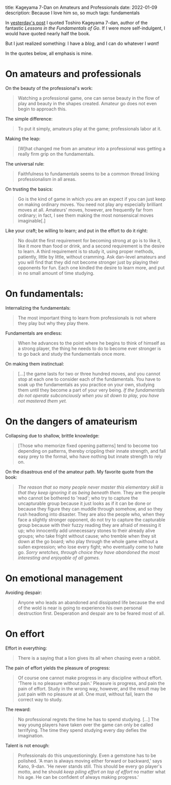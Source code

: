 title: Kageyama 7-Dan on Amateurs and Professionals
date: 2022-01-09
description: Because I love him so, so much
tags: fundamentals

In [yesterday's post][a-and-p] I quoted Toshiro Kageyama 7-dan, author of the
fantastic *Lessons in the Fundamentals of Go*. If I were more self-indulgent, I
would have quoted nearly half the book.

[a-and-p]: /log/amateurs-and-professionals/

But I just realized something: I have a *blog*, and I can do whatever I *want*!

In the quotes below, all emphasis is mine.


# On amateurs and professionals

On the beauty of the professional's work:

> Watching a professional game, one can sense beauty in the flow of play and
> beauty in the shapes created. Amateur go does not even begin to approach
> this.

The simple difference:

> To put it simply, amateurs play at the game; professionals labor at it.

Making the leap:

> [W]hat changed me from an amateur into a professional was getting a really
> firm grip on the fundamentals.

The universal rule:

> Faithfulness to fundamentals seems to be a common thread linking
> professionalism in all areas.

On trusting the basics:

> Go is the kind of game in which you are an expect if you can just keep on
> making ordinary moves. You need not play any especially brilliant moves at
> all. Amateurs' moves, however, are frequently far from ordinary; in fact, I
> see them making the most nonsensical moves imaginable[.]

Like your craft; be willing to learn; and put in the effort to do it right:

> No doubt the first requirement for becoming strong at go is to like it, like
> it more than food or drink, and a second requirement is the desire to learn.
> A third requirement is to study it, using proper methods, patiently, little
> by little, without cramming. Ask dan-level amateurs and you will find that
> they did not become stronger just by playing their opponents for fun. Each one
> kindled the desire to learn more, and put in no small amount of time
> studying.


# On fundamentals:

Internalizing the fundamentals:

> The most important thing to learn from professionals is not where they play
> but why they play there.

Fundamentals are endless:

> When he advances to the point where he begins to think of himself as a strong
> player, the thing he needs to do to become ever stronger is to go back and
> study the fundamentals once more.

On making them instinctual:

> [...] the game lasts for two or three hundred moves, and you cannot stop at
> each one to consider each of the fundamentals. You have to soak up the
> fundamentals as you practice on your own, studying them until they become a
> part of your very being. *If the fundamentals do not operate subconciously
> when you sit down to play, you have not mastered them yet.*


# On the dangers of amateurism

Collapsing due to shallow, brittle knowledge:

> [Those who memorize fixed opening patterns] tend to become too depending on
> patterns, thereby crippling their innate strength, and fall easy prey to the
> formal, who have nothing but innate strength to rely on.

On the disastrous end of the amateur path. My favorite quote from the book:

> *The reason that so many people never master this elementary skill is that
> they keep ignoring it as being beneath them.* They are the people who cannot
> be bothered to 'read'; who try to capture the uncapturable group because it
> just looks as if it can be done or because they figure they can muddle
> through somehow, and so they rush headlong into disaster. They are also the
> people who, when they face a slightly stronger opponent, do not try to
> capture the capturable group because with their fuzzy reading they are afraid
> of messing it up; who innocently add unnecessary stones to their already
> alive groups; who take fright without cause; who tremble when they sit down
> at the go board; who play through the whole game without a sullen expression;
> who lose every fight; who eventually come to hate go. *Sorry wretches,
> through choice they have abandoned the most interesting and enjoyable of all
> games.*


# On emotional management

Avoiding despair:

> Anyone who leads an abandoned and dissipated life because the end of the wold
> is near is going to experience his own personal destruction first.
> Desperation and despair are to be feared most of all.


# On effort

Effort in everything:

> There is a saying that a lion gives its all when chasing even a rabbit.

The pain of effort yields the pleasure of progress:

> Of course one cannot make progress in any discipline without effort. 'There
> is no pleasure without pain.' Pleasure is progress, and pain the pain of
> effort.  Study in the wrong way, however, and the result may be just pain
> with no pleasure at all. One must, without fail, learn the correct way to
> study.

The reward:

> No professional regrets the time he has to spend studying. [...] The way
> young players have taken over the game can only be called terrifying. The
> time they spend studying every day defies the imagination.

Talent is not enough:
>
> Professionals do this unquestioningly. Even a gemstone has to be polished.
> 'A man is always moving either forward or backward,' says Kano, 9-dan. 'He
> never stands still. This should be every go player's motto, and he should
> *keep piling effort on top of effort* no matter what his age. He can be
> confident of always making progress.'
